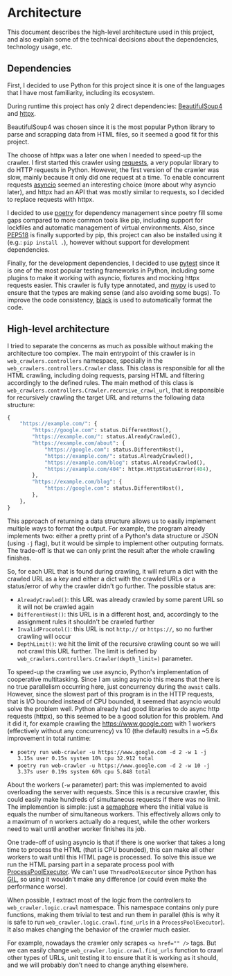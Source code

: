 # Architecture

This document describes the high-level architecture used in this project, and
also explain some of the technical decisions about the dependencies, technology
usage, etc.

## Dependencies

First, I decided to use Python for this project since it is one of the languages
that I have most familiarity, including its ecosystem.

During runtime this project has only 2 direct dependencies:
[BeautifulSoup4](https://beautiful-soup-4.readthedocs.io/) and
[httpx](https://www.python-httpx.org/).

BeautifulSoup4 was chosen since it is the most popular Python library to parse
and scrapping data from HTML files, so it seemed a good fit for this project.

The choose of httpx was a later one when I needed to speed-up the crawler. I
first started this crawler using [requests](https://2.python-requests.org/), a
very popular library to do HTTP requests in Python. However, the first version
of the crawler was slow, mainly because it only did one request at a time. To
enable concurrent requests
[asyncio](https://docs.python.org/3/library/asyncio.html) seemed an interesting
choice (more about why asyncio later), and httpx had an API that was mostly
similar to requests, so I decided to replace requests with httpx.

I decided to use [poetry](https://python-poetry.org/) for dependency management
since poetry fill some gaps compared to more common tools like pip, including
support for lockfiles and automatic management of virtual environments. Also,
since [PEP518](https://www.python.org/dev/peps/pep-0518/) is finally supported
by pip, this project can also be installed using it (e.g.: `pip install .`),
however without support for development dependencies.

Finally, for the development dependencies, I decided to use
[pytest](https://pytest.org/) since it is one of the most popular testing
frameworks in Python, including some plugins to make it working with asyncio,
fixtures and mocking httpx requests easier. This crawler is fully type
annotated, and [mypy](https://mypy.readthedocs.io/) is used to ensure that the
types are making sense (and also avoiding some bugs). To improve the code
consistency, [black](https://black.readthedocs.io/) is used to automatically
format the code.

## High-level architecture

I tried to separate the concerns as much as possible without making the
architecture too complex. The main entrypoint of this crawler is in
`web_crawlers.controllers` namespace, specially in the
`web_crawlers.controllers.Crawler` class. This class is responsible for all the
HTML crawling, including doing requests, parsing HTML and filtering accordingly
to the defined rules. The main method of this class is
`web_crawlers.controllers.Crawler.recursive_crawl_url`, that is responsible for
recursively crawling the target URL and returns the following data structure:

```python
{
    "https://example.com/": {
        "https://google.com": status.DifferentHost(),
        "https://example.com/": status.AlreadyCrawled(),
        "https://example.com/about": {
            "https://google.com": status.DifferentHost(),
            "https://example.com/": status.AlreadyCrawled(),
            "https://example.com/blog": status.AlreadyCrawled(),
            "https://example.com/404": httpx.HttpStatusError(404),
        },
        "https://example.com/blog": {
            "https://google.com": status.DifferentHost(),
        },
    },
}
```

This approach of returning a data structure allows us to easily implement
multiple ways to format the output. For example, the program already implements
two: either a pretty print of a Python's data structure or JSON (using `-j`
flag), but it would be simple to implement other outputing formats. The
trade-off is that we can only print the result after the whole crawling
finishes.

So, for each URL that is found during crawling, it will return a dict with the
crawled URL as a key and either a dict with the crawled URLs or a status/error
of why the crawler didn't go further. The possible status are:

- `AlreadyCrawled()`: this URL was already crawled by some parent URL so it will
  not be crawled again
- `DifferentHost()`: this URL is in a different host, and, accordingly to the
  assignment rules it shouldn't be crawled further
- `InvalidProcotol()`: this URL is not `http://` or `https://`, so no further
  crawling will occur
- `DepthLimit()`: we hit the limit of the recursive crawling count so we will
  not crawl this URL further. The limit is defined by
  `web_crawlers.controllers.Crawler(depth_limit=)` parameter.

To speed-up the crawling we use asyncio, Python's implementation of cooperative
multitasking. Since I am using asyncio this means that there is no true
parallelism occurring here, just concurrency during the `await` calls. However,
since the slowest part of this program is in the HTTP requests, that is I/O
bounded instead of CPU bounded, it seemed that asyncio would solve the problem
well. Python already had good libraries to do async http requests (httpx), so
this seemed to be a good solution for this problem. And it did it, for example
crawling the <https://www.google.com> with 1 workers (effectively without any
concurrency) vs 10 (the default) results in a ~5.6x improvement in total
runtime:

- `poetry run web-crawler -u https://www.google.com -d 2 -w 1 -j  3.15s user 0.15s system 10% cpu 32.912 total`
- `poetry run web-crawler -u https://www.google.com -d 2 -w 10 -j  3.37s user 0.19s system 60% cpu 5.848 total`

About the workers (`-w` parameter) part: this was implemented to avoid
overloading the server with requests. Since this is a recursive crawler, this
could easily make hundreds of simultaneous requests if there was no limit. The
implemention is simple: just a
[semaphore](https://en.wikipedia.org/wiki/Semaphore_(programming)) where the
initial value is equals the number of simultaneous workers. This effectively
allows only to a maximum of n workers actually do a request, while the other
workers need to wait until another worker finishes its job.

One trade-off of using asyncio is that if there is one worker that takes a long
time to process the HTML (that is CPU bounded), this can make all other workers
to wait until this HTML page is processed. To solve this issue we run the HTML
parsing part in a separate process pool with
[ProcessPoolExecutor](https://docs.python.org/3/library/concurrent.futures.html#processpoolexecutor).
We can't use `ThreadPoolExecutor` since Python has
[GIL](https://realpython.com/python-gil/), so using it wouldn't make any
difference (or could even make the performance worse).

When possible, I extract most of the logic from the controllers to
`web_crawler.logic.crawl` namespace. This namespace contains only pure
functions, making them trivial to test and run them in parallel (this is why it
is safe to run `web_crawler.logic.crawl.find_urls` in a `ProcessPoolExecutor`).
It also makes changing the behavior of the crawler much easier.

For example, nowadays the crawler only scrapes `<a href="" />` tags. But we can
easily change `web_crawler.logic.crawl.find_urls` function to crawl other types
of URLs, unit testing it to ensure that it is working as it should, and we will
probably don't need to change anything elsewhere.
